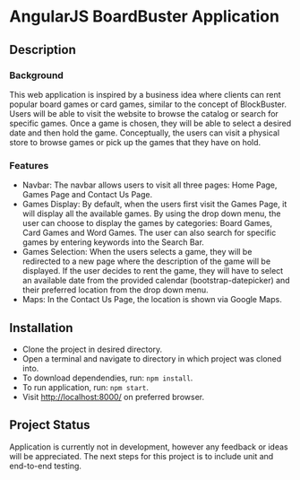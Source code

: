 # AngularJS BoardBuster Application


## Description

### Background

This web application is inspired by a business idea where clients can rent popular board games or card games, similar to the concept of BlockBuster. Users will be able to visit the website to browse the catalog or search for specific games. Once a game is chosen, they will be able to select a desired date and then hold the game. Conceptually, the users can visit a physical store to browse games or pick up the games that they have on hold. 

### Features
- Navbar: The navbar allows users to visit all three pages: Home Page, Games Page and Contact Us Page.
- Games Display: By default, when the users first visit the Games Page, it will display all the available games. By using the drop down menu, the user can choose to display the games by categories: Board Games, Card Games and Word Games. The user can also search for specific games by entering keywords into the Search Bar. 
- Games Selection: When the users selects a game, they will be redirected to a new page where the description of the game will be displayed. If the user decides to rent the game, they will have to select an available date from the provided calendar (bootstrap-datepicker) and their preferred location from the drop down menu.
- Maps: In the Contact Us Page, the location is shown via Google Maps.

## Installation
- Clone the project in desired directory.
- Open a terminal and navigate to directory in which project was cloned into.
- To download dependendies, run: `npm install`.
- To run application, run: `npm start`.
- Visit [http://localhost:8000/](http://localhost:8000/) on preferred browser.

## Project Status
Application is currently not in development, however any feedback or ideas will be appreciated. The next steps for this project is to include unit and end-to-end testing.
